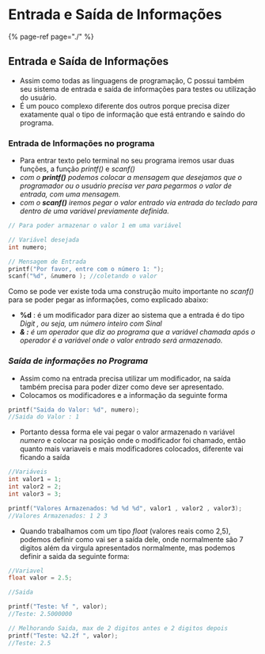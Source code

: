 # Entrada e Saída de Informações

{% page-ref page="./" %}

## Entrada e Saída de Informações

* Assim como todas as linguagens de programação, C possui também seu sistema de entrada e saída de informações para testes ou utilização do usuário.
* É um pouco complexo diferente dos outros porque precisa dizer exatamente qual o tipo de informação que está entrando e saíndo do programa.

### Entrada de Informações no programa

* Para entrar texto pelo terminal no seu programa iremos usar duas funções, a função _printf\(\)_ e _scanf\(\)_ 
* _com o **printf\(\)** podemos colocar a mensagem que desejamos que o programador ou o usuário precisa ver para pegarmos o valor de entrada, com uma mensagem._
* _com o **scanf\(\)** iremos pegar o valor entrado via entrada do teclado para dentro de uma variável previamente definida._

```c
// Para poder armazenar o valor 1 em uma variável

// Variável desejada
int numero;

// Mensagem de Entrada
printf("Por favor, entre com o número 1: ");
scanf("%d", &numero ); //coletando o valor
```

Como se pode ver existe toda uma construção muito importante no _scanf\(\)_ para se poder pegar as informações, como explicado abaixo:

* **%d** : é um modificador para dizer ao sistema que a entrada é do tipo _Digit , ou seja, um número inteiro com Sinal_
* _**& :** é um operador que diz ao programa que a variável chamada após o operador é a variável onde o valor entrado será armazenado._

### _Saída de informações no Programa_

* Assim como na entrada precisa utilizar um modificador, na saída também precisa para poder dizer como deve ser apresentado.
* Colocamos os modificadores e a informação da seguinte forma

```c
printf("Saida do Valor: %d", numero);
//Saida do Valor : 1
```

* Portanto dessa forma ele vai pegar o valor armazenado n variável _numero_ e colocar na posição onde o modificador foi chamado, então quanto mais variaveis e mais modificadores colocados, diferente vai ficando a saída

```c
//Variáveis
int valor1 = 1;
int valor2 = 2;
int valor3 = 3;

printf("Valores Armazenados: %d %d %d", valor1 , valor2 , valor3);
//Valores Armazenados: 1 2 3
```

* Quando trabalhamos com um tipo _float_ \(valores reais como 2,5\), podemos definir como vai ser a  saída dele, onde normalmente são 7 digitos além da virgula apresentados normalmente, mas podemos definir a saida da seguinte forma:

```c
//Variavel
float valor = 2.5;

//Saida

printf("Teste: %f ", valor);
//Teste: 2.5000000

// Melhorando Saida, max de 2 digitos antes e 2 digitos depois
printf("Teste: %2.2f ", valor);
//Teste: 2.5
```



